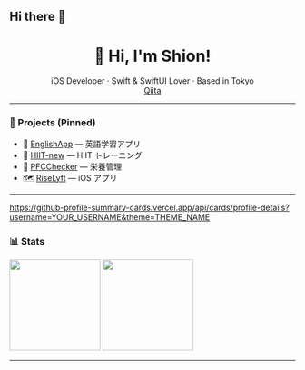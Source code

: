 ## Hi there 👋

<!-- Header -->
<h1 align="center">👋 Hi, I'm Shion!</h1>
<p align="center">
  iOS Developer · Swift & SwiftUI Lover · Based in Tokyo
  <br/>
  <a href="https://qiita.com/ShionNakamura">Qiita</a>
</p>

---

### 🚀 Projects (Pinned)
- 📱 <a href="https://github.com/ShionNakamura/EnglishApp">EnglishApp</a> — 英語学習アプリ
- 🏃 <a href="https://github.com/ShionNakamura/HIIT-new">HIIT-new</a> — HIIT トレーニング
- 🍎 <a href="https://github.com/ShionNakamura/PFCChecker">PFCChecker</a> — 栄養管理
- 🗺️ <a href="https://github.com/ShionNakamura/RiseLyft">RiseLyft</a> — iOS アプリ

---


https://github-profile-summary-cards.vercel.app/api/cards/profile-details?username=YOUR_USERNAME&theme=THEME_NAME


### 📊 Stats
<!-- GitHub Readme Stats -->
<img src="https://github-readme-stats.vercel.app/api?username=ShionNakamura&show_icons=true&hide_border=true" height="160" />
<img src="https://github-readme-stats.vercel.app/api/top-langs/?username=ShionNakamura&layout=compact&hide_border=true" height="160" />

---


